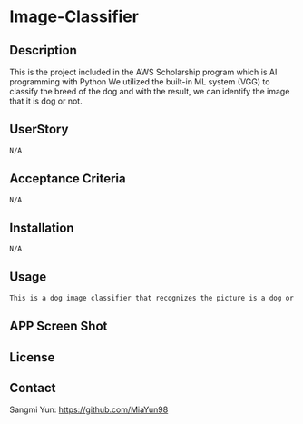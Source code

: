 # Image-Classifier


## Description 
This is the project included in the AWS Scholarship program which is AI programming with Python
We utilized the built-in ML system (VGG) to classify the breed of the dog and with the result, we can identify the image that it is dog or not. 

## UserStory 

```md
N/A

```

## Acceptance Criteria

```md
N/A
```

## Installation 

```md
N/A
```

## Usage 

```md
This is a dog image classifier that recognizes the picture is a dog or not. 
```

## APP Screen Shot 


## License 



## Contact 
Sangmi Yun: https://github.com/MiaYun98
